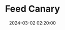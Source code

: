 ---
title: Feed Canary
description: RSS feed watcher that emails you if it’s missing or invalid.
url: https://feedcanary.com/
date: 2024-03-02 02:20:00
rss: true
---